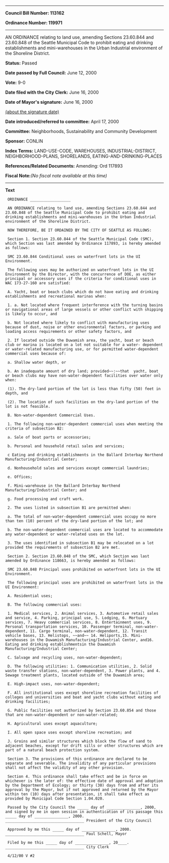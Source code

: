 

********

**Council Bill Number: 113162**
   
**Ordinance Number: 119971**
********

 AN ORDINANCE relating to land use, amending Sections 23.60.844 and 23.60.848 of the Seattle Municipal Code to prohibit eating and drinking establishments and mini-warehouses in the Urban Industrial environment of the Shoreline District.

**Status:** Passed
   
**Date passed by Full Council:** June 12, 2000
   
**Vote:** 9-0
   
**Date filed with the City Clerk:** June 16, 2000
   
**Date of Mayor's signature:** June 16, 2000
   
[(about the signature date)](/~public/approvaldate.htm)
   
   
   
**Date introduced/referred to committee:** April 17, 2000
   
**Committee:** Neighborhoods, Sustainability and Community Development
   
**Sponsor:** CONLIN
   
   
**Index Terms:** LAND-USE-CODE, WAREHOUSES, INDUSTRIAL-DISTRICT, NEIGHBORHOOD-PLANS, SHORELANDS, EATING-AND-DRINKING-PLACES

**References/Related Documents:** Amending: Ord 117893

**Fiscal Note:**_(No fiscal note available at this time)_

********

**Text**
   
```
 ORDINANCE __________________

 AN ORDINANCE relating to land use, amending Sections 23.60.844 and 23.60.848 of the Seattle Municipal Code to prohibit eating and drinking establishments and mini-warehouses in the Urban Industrial environment of the Shoreline District.

 NOW THEREFORE, BE IT ORDAINED BY THE CITY OF SEATTLE AS FOLLOWS:

 Section 1. Section 23.60.844 of the Seattle Municipal Code (SMC), which Section was last amended by Ordinance 117893, is hereby amended as follows:

 SMC 23.60.844 Conditional uses on waterfront lots in the UI Environment.

 The following uses may be authorized on waterfront lots in the UI Environment by the Director, with the concurrence of DOE, as either principal or accessory uses if the criteria for conditional uses in WAC 173-27-160 are satisfied:

 A. Yacht, boat or beach clubs which do not have eating and drinking establishments and recreational marinas when:

 1. a. Not located where frequent interference with the turning basins or navigational areas of large vessels or other conflict with shipping is likely to occur, and

 b. Not located where likely to conflict with manufacturing uses because of dust, noise or other environmental factors, or parking and loading access requirements or other safety factors, and

 2. If located outside the Duwamish area, the yacht, boat or beach club or marina is located on a lot not suitable for a water- dependent or water-related manufacturing use, or for permitted water-dependent commercial uses because of:

 a. Shallow water depth, or

 b. An inadequate amount of dry land; provided~~:~~that  yacht, boat or beach clubs may have non-water-dependent facilities over water only when:

 (1). The dry-land portion of the lot is less than fifty (50) feet in depth, and

 (2). The location of such facilities on the dry-land portion of the lot is not feasible.

 B. Non-water-dependent Commercial Uses.

 1. The following non-water-dependent commercial uses when meeting the criteria of subsection B2:

 a. Sale of boat parts or accessories;

 b. Personal and household retail sales and services;

 c Eating and drinking establishments in the Ballard Interbay Northend Manufacturing/Industrial Center;

 d. Nonhousehold sales and services except commercial laundries;

 e. Offices;

 f. Mini-warehouse in the Ballard Interbay Northend Manufacturing/Industrial Center; and

 g. Food processing and craft work.

 2. The uses listed in subsection B1 are permitted when:

 a. The total of non-water-dependent commercial uses occupy no more than ten (10) percent of the dry-land portion of the lot; and

 b. The non-water-dependent commercial uses are located to accommodate any water-dependent or water-related uses on the lot.

 3. The uses identified in subsection B1 may be relocated on a lot provided the requirements of subsection B2 are met.

 Section 2. Section 23.60.848 of the SMC, which Section was last amended by Ordinance 118663, is hereby amended as follows:

 SMC 23.60.848 Principal uses prohibited on waterfront lots in the UI Environment.

 The following principal uses are prohibited on waterfront lots in the UI Environment:

 A. Residential uses;

 B. The following commercial uses:

 1. Medical services, 2. Animal services, 3. Automotive retail sales and service, 4. Parking, principal use, 5. Lodging, 6. Mortuary services, 7. Heavy commercial services, 8. Entertainment uses, 9. Personal transportation services, 10. Passenger terminal, non-water-dependent, 11. Cargo terminal, non-water-dependent, 12. Transit vehicle bases, 13. Helistops, ~~and~~ 14. Heliports,15. Mini-warehouses in the Duwamish Manufacturing/Industrial Center, and16. Eating and drinking establishmentsin the Duwamish Manufacturing/Industrial Center;

 C. Salvage and recycling uses, non-water-dependent;

 D. The following utilities: 1. Communication utilities, 2. Solid waste transfer stations, non-water-dependent, 3. Power plants, and 4. Sewage treatment plants, located outside of the Duwamish area;

 E. High-impact uses, non-water-dependent;

 F. All institutional uses except shoreline recreation facilities of colleges and universities and boat and yacht clubs without eating and drinking facilities;

 G. Public facilities not authorized by Section 23.60.854 and those that are non-water-dependent or non-water-related;

 H. Agricultural uses except aquaculture;

 I. All open space uses except shoreline recreation; and

 J. Groins and similar structures which block the flow of sand to adjacent beaches, except for drift sills or other structures which are part of a natural beach protection system.

 Section 3. The provisions of this ordinance are declared to be separate and severable. The invalidity of any particular provisions shall not affect the validity of any other provision.

 Section 4. This ordinance shall take effect and be in force on whichever is the later of: the effective date of approval and adoption by the Department of Ecology; or thirty (30) days from and after its approval by the Mayor, but if not approved and returned by the Mayor within ten (10) days after presentation, it shall take effect as provided by Municipal Code Section 1.04.020.

 Passed by the City Council the _____ day of _______________, 2000, and signed by me in open session in authentication of its passage this _____ day of _______________, 2000. ___________________________________ President of the City Council

 Approved by me this _____ day of _______________, 2000. ___________________________________ Paul Schell, Mayor

 Filed by me this _____ day of _______________, 20____. ___________________________________ City Clerk

 4/12/00 V #2

```
